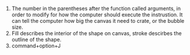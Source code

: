 1. The number in the parentheses after the function called arguments,
    in order to modify for how the computer should execute the instrustion. 
    It can tell the computer how big the canvas it need to crate, or the bubble size.
2. Fill describes the interior of the shape on canvas, stroke descirbes the outline of the shape.
3. command+option+J
